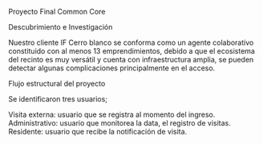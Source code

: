 Proyecto Final Common Core

Descubrimiento e Investigación

Nuestro cliente IF Cerro blanco se conforma como un agente colaborativo constituido con al menos 13 emprendimientos, debido a que el ecosistema del recinto es muy versátil y cuenta con infraestructura amplia, se pueden detectar algunas complicaciones principalmente en el acceso. 



Flujo estructural del proyecto

Se identificaron tres usuarios;

Visita externa: usuario que se registra al momento del ingreso.
Administrativo: usuario que monitorea la data, el registro de visitas.
Residente: usuario que recibe la notificación de visita. 

